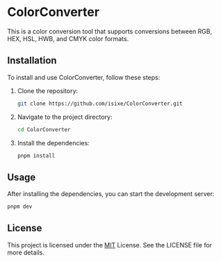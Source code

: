 # ColorConverter

This is a color conversion tool that supports conversions between RGB, HEX, HSL, HWB, and CMYK color formats.

## Installation

To install and use ColorConverter, follow these steps:

1. Clone the repository:

   ```sh
   git clone https://github.com/isixe/ColorConverter.git
   ```

2. Navigate to the project directory:

   ```sh
   cd ColorConverter
   ```

3. Install the dependencies:

   ```sh
   pnpm install
   ```

## Usage

After installing the dependencies, you can start the development server:

```bash
pnpm dev
```

## License

This project is licensed under the [MIT](https://github.com/isixe/ColorConverter/tree/main?tab=MIT-1-ov-file) License. See the LICENSE file for more details.
